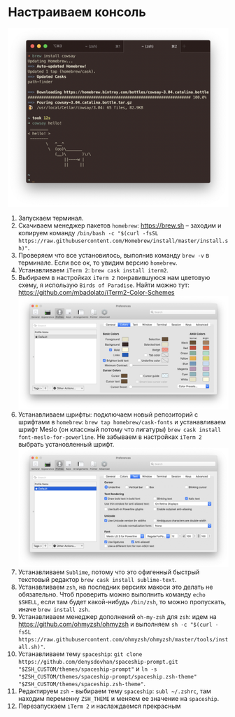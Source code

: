 # Настраиваем консоль

![Результат](imgs/my_term.png)

1. Запускаем терминал.
2. Скачиваем менеджер пакетов `homebrew`: https://brew.sh – заходим и копируем команду `/bin/bash -c "$(curl -fsSL https://raw.githubusercontent.com/Homebrew/install/master/install.sh)"`.
3. Проверяем что все установилось, выполнив команду `brew -v` в терминале. Если все ок, то увидим версию `homebrew`.
4. Устанавливаем `iTerm 2`: `brew cask install iterm2`.
5. Выбираем в настройках `iTerm 2` понравившуюся нам цветовую схему, я использую `Birds of Paradise`. Найти можно тут: https://github.com/mbadolato/iTerm2-Color-Schemes
![Настройки](imgs/iterm_prefs.png)
6. Устанавливаем шрифты: подключаем новый репозиторий с шрифтами в `homebrew`: `brew tap homebrew/cask-fonts` и устанавливаем шрифт Meslo (он классный потому что лигатуры) `brew cask install font-meslo-for-powerline`. Не забываем в настройках `iTerm 2` выбрать установленный шрифт.
![Шрифты](imgs/iterm_fonts.png)
7. Устанавливаем `Sublime`, потому что это офигенный быстрый текстовый редактор `brew cask install sublime-text`.
7. Устанавливаем `zsh`, на последних версиях макоси это делать не обязательно. Чтоб проверить можно выполнить команду `echo $SHELL`, если там будет какой-нибудь `/bin/zsh`, то можно пропускать, иначе `brew install zsh`.
8. Устанавливаем менеджер дополнений `oh-my-zsh` для `zsh`: идем на https://github.com/ohmyzsh/ohmyzsh и выполняем `sh -c "$(curl -fsSL https://raw.githubusercontent.com/ohmyzsh/ohmyzsh/master/tools/install.sh)"`.
9. Устанавливаем тему `spaceship`: `git clone https://github.com/denysdovhan/spaceship-prompt.git "$ZSH_CUSTOM/themes/spaceship-prompt"` и `ln -s "$ZSH_CUSTOM/themes/spaceship-prompt/spaceship.zsh-theme" "$ZSH_CUSTOM/themes/spaceship.zsh-theme"`.
10. Редактируем `zsh` - выбираем тему `spaceship`: `subl ~/.zshrc`, там находим переменну `ZSH_THEME` и меняем ее значение на `spaceship`.
11. Перезапускаем `iTerm 2` и наслаждаемся прекрасным